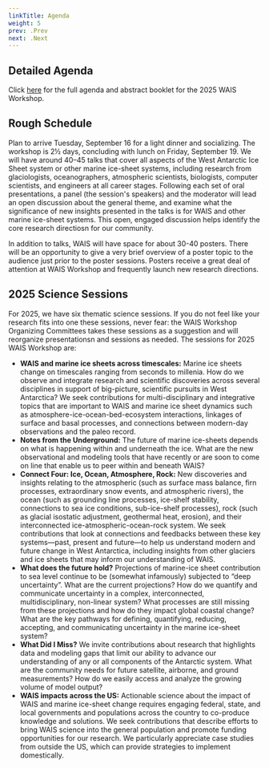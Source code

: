 ```yaml
---
linkTitle: Agenda
weight: 5
prev: .Prev
next: .Next
---
```



<!---
## 2025 Meeting Agenda
Idea for page layout:

## Rough Agenda

The full agenda with times, presenters, and abstracts can be found [here](/agendas/wais2024booklet.pdf).

Poster sessions will be held each day after all the sessions have finished.

### Monday

Session 0: Check-in and such


### Tuesday

Session 1: Piecing the Puzzle Together

Session 2: Observations and Modeling Gaps

Session 3: Perspective from the Funding Agencies

Session 4: New Software, Processing, and Data Compilations

Session 5: Piecing the Puzzle Together

### Wednesday

Session 6: En- and Suglacial Advances

Session 7: Climate Change Communications

Session 8: WAIS in the Community

Session 9: New Tech and FAIR Science

### Thursday

Session 10: Observational & Modeling Gaps

Session 11: Where the Ice and Ocean Meet

### Detailed agenda

Click [here](/agendas/wais2024booklet.pdf) for the full workshop agenda.

## Original Text

--->

## Detailed Agenda

Click [here](/agendas/wais2025booklet.pdf) for the full agenda and abstract booklet for the 2025 WAIS Workshop.

## Rough Schedule

Plan to arrive Tuesday, September 16 for a light dinner and socializing. The workshop is 2½ days, concluding with lunch on Friday, September 19. We will have around 40–45 talks that cover all aspects of the West Antarctic Ice Sheet system or other marine ice-sheet systems, including research from glaciologists, oceanographers, atmospheric scientists, biologists, computer scientists, and engineers at all career stages. Following each set of oral presentations, a panel (the session's speakers) and the moderator will lead an open discussion about the general theme, and examine what the significance of new insights presented in the talks is for WAIS and other marine ice-sheet systems. This open, engaged discussion helps identify the core research directiosn for our community.

In addition to talks, WAIS will have space for about 30-40 posters. There will be an opportunity to give a very brief overview of a poster topic to the audience just prior to the poster sessions. Posters receive a great deal of attention at WAIS Workshop and frequently launch new research directions. 

## 2025 Science Sessions

For 2025, we have six thematic science sessions. If you do not feel like your research fits into one these sessions, never fear: the WAIS Workshop Organizing Committees takes these sessions as a suggestion and will reorganize presentationsn and sessions as needed. The sessions for 2025 WAIS Workshop are:

* **WAIS and marine ice sheets across timescales:** Marine ice sheets change on timescales ranging from seconds to millenia. How do we observe and integrate research and scientific discoveries across several disciplines in support of big-picture, scientific pursuits in West Antarctica? We seek contributions for multi-disciplinary and integrative topics that are important to WAIS and marine ice sheet dynamics such as atmosphere-ice-ocean-bed-ecosystem interactions, linkages of surface and basal processes, and connections between modern-day observations and the paleo record. 
* **Notes from the Underground:** The future of marine ice-sheets depends on what is happening within and underneath the ice. What are the new observational and modeling tools that have recently or are soon to come on line that enable us to peer within and beneath WAIS? 
* **Connect Four: Ice, Ocean, Atmosphere, Rock:** New discoveries and insights relating to the atmospheric (such as surface mass balance, firn processes, extraordinary snow events, and atmospheric rivers), the ocean (such as grounding line processes, ice-shelf stability, connections to sea ice conditions, sub-ice-shelf processes), rock (such as glacial isostatic adjustment, geothermal heat, erosion), and their interconnected ice-atmospheric-ocean-rock system. We seek contributions that look at connections and feedbacks between these key systems—past, present and future—to help us understand modern and future change in West Antarctica, including insights from other glaciers and ice sheets that may inform our understanding of WAIS.
* **What does the future hold?** Projections of marine-ice sheet contribution to sea level continue to be (somewhat infamously) subjected to “deep uncertainty”. What are the current projections? How do we quantify and communicate uncertainty in a complex, interconnected, multidisciplinary, non-linear system? What processes are still missing from these projections and how do they impact global coastal change? What are the key pathways for defining, quantifying, reducing, accepting, and communicating uncertainty in the marine ice-sheet system?
* **What Did I Miss?** We invite contributions about research that highlights data and modeling gaps that limit our ability to advance our understanding of any or all components of the Antarctic system. What are the community needs for future satellite, airborne, and ground measurements? How do we easily access and analyze the growing volume of model output?
* **WAIS impacts across the US:** Actionable science about the impact of WAIS and marine ice-sheet change requires engaging federal, state, and local governments and populations across the country to co-produce knowledge and solutions. We seek contributions that describe efforts to bring WAIS science into the general population and promote funding opportunities for our research. We particularly appreciate case studies from outside the US, which can provide strategies to implement domestically.